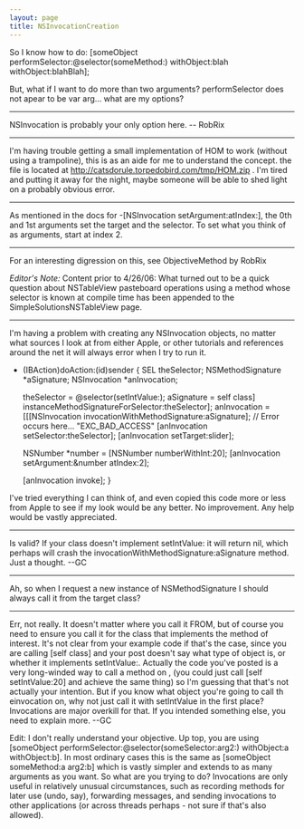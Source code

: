 ```yaml
---
layout: page
title: NSInvocationCreation
---
```


So I know how to do: [someObject performSelector:@selector(someMethod:) withObject:blah withObject:blahBlah];

But, what if I want to do more than two arguments?  performSelector does not apear to be var arg... what are my options?

----

NSInvocation is probably your only option here. -- RobRix

----

I'm having trouble getting a small implementation of HOM to work (without using a trampoline), this is as an aide for me to understand the concept. the file is located at http://catsdorule.torpedobird.com/tmp/HOM.zip . I'm tired and putting it away for the night, maybe someone will be able to shed light on a probably obvious error.

----

As mentioned in the docs for -[NSInvocation setArgument:atIndex:], the 0th and 1st arguments set the target and the selector.  To set what you think of as arguments, start at index 2.

----

For an interesting digression on this, see ObjectiveMethod by RobRix

*Editor's Note:* Content prior to 4/26/06: What turned out to be a quick question about NSTableView pasteboard operations using a method whose selector is known at compile time has been appended to the SimpleSolutionsNSTableView page.

----

I'm having a problem with creating any NSInvocation objects, no matter what sources I look at from either Apple, or other tutorials and references around the net it will always error when I try to run it.

    
- (IBAction)doAction:(id)sender {
	SEL theSelector;
	NSMethodSignature *aSignature;
	NSInvocation *anInvocation;
	
	theSelector = @selector(setIntValue:);
	aSignature = self class] instanceMethodSignatureForSelector:theSelector];
	anInvocation = [[[NSInvocation invocationWithMethodSignature:aSignature]; // Error occurs here... "EXC_BAD_ACCESS"
	[anInvocation setSelector:theSelector];
	[anInvocation setTarget:slider];
	
	NSNumber *number = [NSNumber numberWithInt:20];
	[anInvocation setArgument:&number atIndex:2];
	
	[anInvocation invoke];
}


I've tried everything I can think of, and even copied this code more or less from Apple to see if my look would be any better. No improvement. Any help would be vastly appreciated.

----

Is <aSignature> valid? If your class doesn't implement setIntValue: it will return nil, which perhaps will crash the     invocationWithMethodSignature:aSignature method. Just a thought. --GC

----

Ah, so when I request a new instance of NSMethodSignature I should always call it from the target class?

----

Err, not really. It doesn't matter where you call it FROM, but of course you need to ensure you call it for the class that implements the method of interest. It's not clear from your example code if that's the case, since you are calling     [self class] and your post doesn't say what type of object <self> is, or whether it implements     setIntValue:. Actually the code you've posted is a very long-winded way to call a method on <self>, (you could just call     [self setIntValue:20] and achieve the same thing) so I'm guessing that that's not actually your intention. But if you know what object you're going to call th einvocation on, why not just call it with setIntValue in the first place? Invocations are major overkill for that. If you intended something else, you need to explain more. --GC

Edit: I don't really understand your objective. Up top, you are using     [someObject performSelector:@selector(someSelector:arg2:) withObject:a withObject:b]. In most ordinary cases this is the same as     [someObject someMethod:a arg2:b] which is vastly simpler and extends to as many arguments as you want. So what are you trying to do? Invocations are only useful in relatively unusual circumstances, such as recording methods for later use (undo, say), forwarding messages, and sending invocations to other applications (or across threads perhaps - not sure if that's also allowed).

